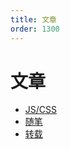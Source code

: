 ```yaml
---
title: 文章
order: 1300
---
```

# 文章 

- [JS/CSS](/blog/posts/js-css)    
- [随笔](/blog/posts/notes)    
- [转载](/blog/posts/reprinted)    
